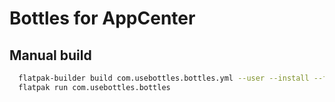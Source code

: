 # Bottles for AppCenter


## Manual build
```bash
  flatpak-builder build com.usebottles.bottles.yml --user --install --force-clean
  flatpak run com.usebottles.bottles
```
